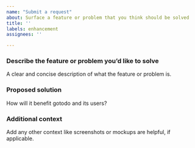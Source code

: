 ```yaml
---
name: "Submit a request"
about: Surface a feature or problem that you think should be solved
title: ''
labels: enhancement
assignees: ''

---
```


### Describe the feature or problem you’d like to solve

A clear and concise description of what the feature or problem is.

### Proposed solution

How will it benefit gotodo and its users?

### Additional context

Add any other context like screenshots or mockups are helpful, if applicable.
